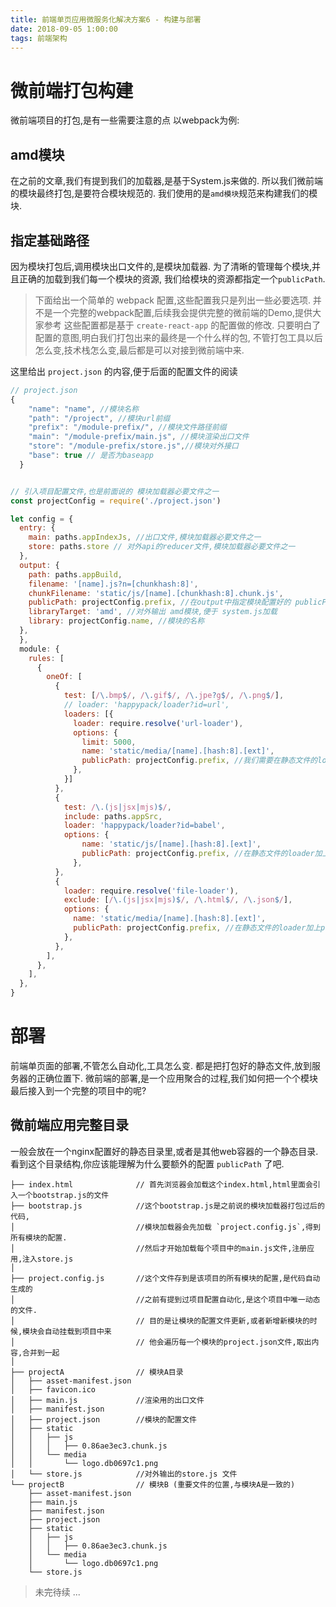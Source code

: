 ```yaml
---
title: 前端单页应用微服务化解决方案6 - 构建与部署
date: 2018-09-05 1:00:00
tags: 前端架构
---
```


# 微前端打包构建
微前端项目的打包,是有一些需要注意的点
以webpack为例:

## amd模块
在之前的文章,我们有提到我们的加载器,是基于System.js来做的.
所以我们微前端的模块最终打包,是要符合模块规范的.
我们使用的是`amd模块`规范来构建我们的模块.


## 指定基础路径
因为模块打包后,调用模块出口文件的,是模块加载器.
为了清晰的管理每个模块,并且正确的加载到我们每一个模块的资源,
我们给模块的资源都指定一个`publicPath`.


> 下面给出一个简单的 webpack 配置,这些配置我只是列出一些必要选项.
并不是一个完整的webpack配置,后续我会提供完整的微前端的Demo,提供大家参考
这些配置都是基于 `create-react-app` 的配置做的修改.
只要明白了配置的意图,明白我们打包出来的最终是一个什么样的包,
不管打包工具以后怎么变,技术栈怎么变,最后都是可以对接到微前端中来.


 这里给出 `project.json` 的内容,便于后面的配置文件的阅读
```js
// project.json
{
    "name": "name", //模块名称
    "path": "/project", //模块url前缀
    "prefix": "/module-prefix/", //模块文件路径前缀
    "main": "/module-prefix/main.js", //模块渲染出口文件
    "store": "/module-prefix/store.js",//模块对外接口
    "base": true // 是否为baseapp
  }
```



```js

// 引入项目配置文件,也是前面说的 模块加载器必要文件之一
const projectConfig = require('./project.json')

let config = {
  entry: {
    main: paths.appIndexJs, //出口文件,模块加载器必要文件之一
    store: paths.store // 对外api的reducer文件,模块加载器必要文件之一
  },
  output: {
    path: paths.appBuild,
    filename: '[name].js?n=[chunkhash:8]',
    chunkFilename: 'static/js/[name].[chunkhash:8].chunk.js',
    publicPath: projectConfig.prefix, //在output中指定模块配置好的 publicPath
    libraryTarget: 'amd', //对外输出 amd模块,便于 system.js加载
    library: projectConfig.name, //模块的名称
  },
  },
  module: {
    rules: [
      {
        oneOf: [
          {
            test: [/\.bmp$/, /\.gif$/, /\.jpe?g$/, /\.png$/],
            // loader: 'happypack/loader?id=url',
            loaders: [{
              loader: require.resolve('url-loader'),
              options: {
                limit: 5000,
                name: 'static/media/[name].[hash:8].[ext]',
                publicPath: projectConfig.prefix, //我们需要在静态文件的loader加上publicPath
              },
            }]
          },
          {
            test: /\.(js|jsx|mjs)$/,
            include: paths.appSrc,
            loader: 'happypack/loader?id=babel',
            options: {
                name: 'static/js/[name].[hash:8].[ext]',
                publicPath: projectConfig.prefix, //在静态文件的loader加上publicPath
              },
          },
          {
            loader: require.resolve('file-loader'),
            exclude: [/\.(js|jsx|mjs)$/, /\.html$/, /\.json$/],
            options: {
              name: 'static/media/[name].[hash:8].[ext]',
              publicPath: projectConfig.prefix, //在静态文件的loader加上publicPath
            },
          },
        ],
      },
    ],
  },
}

```


# 部署

前端单页面的部署,不管怎么自动化,工具怎么变.
都是把打包好的静态文件,放到服务器的正确位置下.
微前端的部署,是一个应用聚合的过程,我们如何把一个个模块最后接入到一个完整的项目中的呢?


## 微前端应用完整目录

一般会放在一个nginx配置好的静态目录里,或者是其他web容器的一个静态目录.
看到这个目录结构,你应该能理解为什么要额外的配置 `publicPath` 了吧.

```
├── index.html              // 首先浏览器会加载这个index.html,html里面会引入一个bootstrap.js的文件
├── bootstrap.js            //这个bootstrap.js是之前说的模块加载器打包过后的代码,
│                           //模块加载器会先加载 `project.config.js`,得到所有模块的配置.
│                           //然后才开始加载每个项目中的main.js文件,注册应用,注入store.js
│
├── project.config.js       //这个文件存到是该项目的所有模块的配置,是代码自动生成的
│                           //之前有提到过项目配置自动化,是这个项目中唯一动态的文件.
│                           // 目的是让模块的配置文件更新,或者新增新模块的时候,模块会自动挂载到项目中来
│                           // 他会遍历每一个模块的project.json文件,取出内容,合并到一起
│
├── projectA                // 模块A目录
│   ├── asset-manifest.json
│   ├── favicon.ico
│   ├── main.js             //渲染用的出口文件
│   ├── manifest.json
│   ├── project.json        //模块的配置文件
│   ├── static
│   │   ├── js
│   │   │   ├── 0.86ae3ec3.chunk.js
│   │   └── media
│   │       └── logo.db0697c1.png
│   └── store.js            //对外输出的store.js 文件
└── projectB                // 模块B (重要文件的位置,与模块A是一致的)
    ├── asset-manifest.json
    ├── main.js
    ├── manifest.json
    ├── project.json
    ├── static
    │   ├── js
    │   │   ├── 0.86ae3ec3.chunk.js
    │   └── media
    │       └── logo.db0697c1.png
    └── store.js
```

> 未完待续 ...
